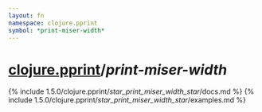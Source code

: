 ```yaml
---
layout: fn
namespace: clojure.pprint
symbol: *print-miser-width*
---
```


# [clojure.pprint](../)/*print-miser-width*

{% include 1.5.0/clojure.pprint/_star_print_miser_width_star_/docs.md %}
{% include 1.5.0/clojure.pprint/_star_print_miser_width_star_/examples.md %}

